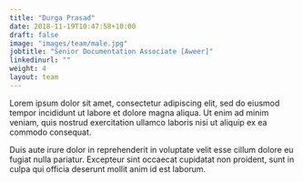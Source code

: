 ```yaml
---
title: "Durga Prasad"
date: 2018-11-19T10:47:58+10:00
draft: false
image: "images/team/male.jpg"
jobtitle: "Senior Documentation Associate [Aweer]"
linkedinurl: ""
weight: 4
layout: team
---
```


Lorem ipsum dolor sit amet, consectetur adipiscing elit, sed do eiusmod tempor incididunt ut labore et dolore magna aliqua. Ut enim ad minim veniam, quis nostrud exercitation ullamco laboris nisi ut aliquip ex ea commodo consequat.

Duis aute irure dolor in reprehenderit in voluptate velit esse cillum dolore eu fugiat nulla pariatur. Excepteur sint occaecat cupidatat non proident, sunt in culpa qui officia deserunt mollit anim id est laborum.

